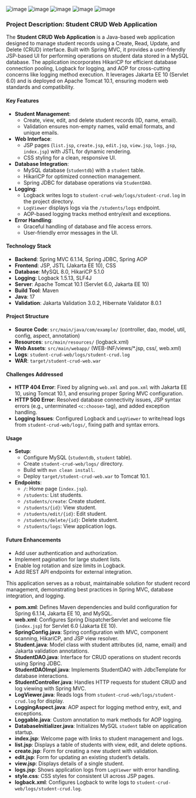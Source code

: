 ![image](https://github.com/user-attachments/assets/03b58bc1-f1a0-4ce9-95b0-5cc35dfdaa8e)
![image](https://github.com/user-attachments/assets/06f87e2f-a1eb-4113-822c-012ac34216ee)
![image](https://github.com/user-attachments/assets/d8094430-ab8a-43a2-9700-0dc26f71c23f)
![image](https://github.com/user-attachments/assets/5b44c140-20b9-4d4f-9876-4dec22ebae7b)
![image](https://github.com/user-attachments/assets/2c6a7718-a950-4321-8697-a3ee239ffa32)




### Project Description: Student CRUD Web Application


The **Student CRUD Web Application** is a Java-based web application designed to manage student records using a Create, Read, Update, and Delete (CRUD) interface. Built with Spring MVC, it provides a user-friendly JSP-based UI for performing operations on student data stored in a MySQL database. The application incorporates HikariCP for efficient database connection pooling, Logback for logging, and AOP for cross-cutting concerns like logging method execution. It leverages Jakarta EE 10 (Servlet 6.0) and is deployed on Apache Tomcat 10.1, ensuring modern web standards and compatibility.

#### Key Features
- **Student Management**:
  - Create, view, edit, and delete student records (ID, name, email).
  - Validation ensures non-empty names, valid email formats, and unique emails.
- **Web Interface**:
  - JSP pages (`list.jsp`, `create.jsp`, `edit.jsp`, `view.jsp`, `logs.jsp`, `index.jsp`) with JSTL for dynamic rendering.
  - CSS styling for a clean, responsive UI.
- **Database Integration**:
  - MySQL database (`studentdb`) with a `student` table.
  - HikariCP for optimized connection management.
  - Spring JDBC for database operations via `StudentDAO`.
- **Logging**:
  - Logback writes logs to `student-crud-web/logs/student-crud.log` in the project directory.
  - `LogViewer` displays logs via the `/students/logs` endpoint.
  - AOP-based logging tracks method entry/exit and exceptions.
- **Error Handling**:
  - Graceful handling of database and file access errors.
  - User-friendly error messages in the UI.

#### Technology Stack
- **Backend**: Spring MVC 6.1.14, Spring JDBC, Spring AOP
- **Frontend**: JSP, JSTL (Jakarta EE 10), CSS
- **Database**: MySQL 8.0, HikariCP 5.1.0
- **Logging**: Logback 1.5.13, SLF4J
- **Server**: Apache Tomcat 10.1 (Servlet 6.0, Jakarta EE 10)
- **Build Tool**: Maven
- **Java**: 17
- **Validation**: Jakarta Validation 3.0.2, Hibernate Validator 8.0.1

#### Project Structure
- **Source Code**: `src/main/java/com/example/` (controller, dao, model, util, config, aspect, annotation)
- **Resources**: `src/main/resources/` (logback.xml)
- **Web Assets**: `src/main/webapp/` (WEB-INF/views/*.jsp, css/, web.xml)
- **Logs**: `student-crud-web/logs/student-crud.log`
- **WAR**: `target/student-crud-web.war`

#### Challenges Addressed
- **HTTP 404 Error**: Fixed by aligning `web.xml` and `pom.xml` with Jakarta EE 10, using Tomcat 10.1, and ensuring proper Spring MVC configuration.
- **HTTP 500 Error**: Resolved database connectivity issues, JSP syntax errors (e.g., unterminated `<c:choose>` tag), and added exception handling.
- **Logging Issues**: Configured Logback and `LogViewer` to write/read logs from `student-crud-web/logs/`, fixing path and syntax errors.

#### Usage
- **Setup**:
  - Configure MySQL (`studentdb`, `student` table).
  - Create `student-crud-web/logs/` directory.
  - Build with `mvn clean install`.
  - Deploy `target/student-crud-web.war` to Tomcat 10.1.
- **Endpoints**:
  - `/`: Home page (`index.jsp`).
  - `/students`: List students.
  - `/students/create`: Create student.
  - `/students/{id}`: View student.
  - `/students/edit/{id}`: Edit student.
  - `/students/delete/{id}`: Delete student.
  - `/students/logs`: View application logs.

#### Future Enhancements
- Add user authentication and authorization.
- Implement pagination for large student lists.
- Enable log rotation and size limits in Logback.
- Add REST API endpoints for external integration.

This application serves as a robust, maintainable solution for student record management, demonstrating best practices in Spring MVC, database integration, and logging.




- **pom.xml**: Defines Maven dependencies and build configuration for Spring 6.1.14, Jakarta EE 10, and MySQL.
- **web.xml**: Configures Spring DispatcherServlet and welcome file (`index.jsp`) for Servlet 6.0 (Jakarta EE 10).
- **SpringConfig.java**: Spring configuration with MVC, component scanning, HikariCP, and JSP view resolver.
- **Student.java**: Model class with student attributes (id, name, email) and Jakarta validation annotations.
- **StudentDAO.java**: Interface for CRUD operations on student records using Spring JDBC.
- **StudentDAOImpl.java**: Implements StudentDAO with JdbcTemplate for database interactions.
- **StudentController.java**: Handles HTTP requests for student CRUD and log viewing with Spring MVC.
- **LogViewer.java**: Reads logs from `student-crud-web/logs/student-crud.log` for display.
- **LoggingAspect.java**: AOP aspect for logging method entry, exit, and exceptions.
- **Loggable.java**: Custom annotation to mark methods for AOP logging.
- **DatabaseInitializer.java**: Initializes MySQL `student` table on application startup.
- **index.jsp**: Welcome page with links to student management and logs.
- **list.jsp**: Displays a table of students with view, edit, and delete options.
- **create.jsp**: Form for creating a new student with validation.
- **edit.jsp**: Form for updating an existing student’s details.
- **view.jsp**: Displays details of a single student.
- **logs.jsp**: Shows application logs from `LogViewer` with error handling.
- **style.css**: CSS styles for consistent UI across JSP pages.
- **logback.xml**: Configures Logback to write logs to `student-crud-web/logs/student-crud.log`.


